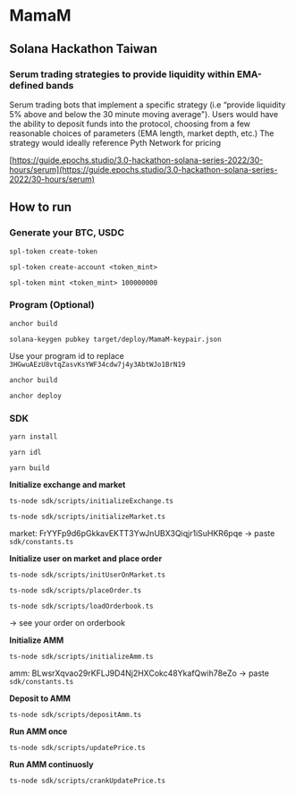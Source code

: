 # MamaM

## Solana Hackathon Taiwan

### Serum trading strategies to provide liquidity within EMA-defined bands

Serum trading bots that implement a specific strategy (i.e “provide liquidity 5% above and below the 30 minute moving average"). Users would have the ability to deposit funds into the protocol, choosing from a few reasonable choices of parameters (EMA length, market depth, etc.) The strategy would ideally reference Pyth Network for pricing

[https://guide.epochs.studio/3.0-hackathon-solana-series-2022/30-hours/serum](https://guide.epochs.studio/3.0-hackathon-solana-series-2022/30-hours/serum)

## How to run

### Generate your BTC, USDC

`spl-token create-token`

`spl-token create-account <token_mint>`

`spl-token mint <token_mint> 100000000`

### **Program (Optional)**

`anchor build`

`solana-keygen pubkey target/deploy/MamaM-keypair.json`

Use your program id to replace `3HGwuAEzU8vtqZasvKsYWF34cdw7j4y3AbtWJo1BrN19`

`anchor build`

`anchor deploy`

### **SDK**

`yarn install`

`yarn idl`

`yarn build`

**Initialize exchange and market**

`ts-node sdk/scripts/initializeExchange.ts`

`ts-node sdk/scripts/initializeMarket.ts`

market:  FrYYFp9d6pGkkavEKTT3YwJnUBX3Qiqjr1iSuHKR6pqe
→ paste `sdk/constants.ts`

**Initialize user on market and place order**

`ts-node sdk/scripts/initUserOnMarket.ts`

`ts-node sdk/scripts/placeOrder.ts`

`ts-node sdk/scripts/loadOrderbook.ts` 

→ see your order on orderbook

**Initialize AMM**

`ts-node sdk/scripts/initializeAmm.ts`

amm:  BLwsrXqvao29rKFLJ9D4Nj2HXCokc48YkafQwih78eZo
→ paste `sdk/constants.ts`

**Deposit to AMM** 

`ts-node sdk/scripts/depositAmm.ts`

**Run AMM once**

`ts-node sdk/scripts/updatePrice.ts`

**Run AMM continuosly**

`ts-node sdk/scripts/crankUpdatePrice.ts`